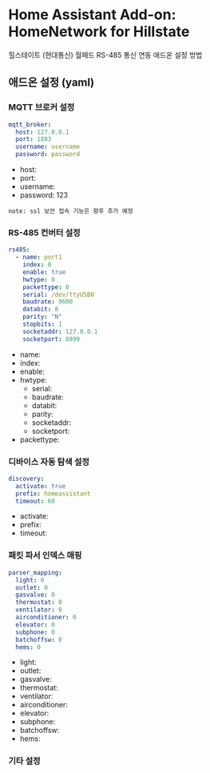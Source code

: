 # Home Assistant Add-on: HomeNetwork for Hillstate
힐스테이트 (현대통신) 월패드 RS-485 통신 연동 애드온 설정 방법

## 애드온 설정 (yaml)

### MQTT 브로커 설정

```yaml
mqtt_broker:
  host: 127.0.0.1
  port: 1883
  username: username
  password: password
```
- host:
- port:
- username:
- password: 123

`note: ssl 보안 접속 기능은 향후 추가 예정`

### RS-485 컨버터 설정
```yaml
rs485:
  - name: port1
    index: 0
    enable: true
    hwtype: 0
    packettype: 0
    serial: /dev/ttyUSB0
    baudrate: 9600
    databit: 8
    parity: "N"
    stopbits: 1
    socketaddr: 127.0.0.1
    socketport: 8899
```
- name:
- index:
- enable:
- hwtype:
  - serial:
  - baudrate:
  - databit:
  - parity:
  - socketaddr:
  - socketport: 
- packettype:

### 디바이스 자동 탐색 설정
```yaml
discovery:
  activate: true
  prefix: homeassistant
  timeout: 60
```
- activate:
- prefix:
- timeout:

### 패킷 파서 인덱스 매핑
```yaml
parser_mapping:
  light: 0
  outlet: 0
  gasvalve: 0
  thermostat: 0
  ventilator: 0
  airconditioner: 0
  elevator: 0
  subphone: 0
  batchoffsw: 0
  hems: 0
```
- light:
- outlet:
- gasvalve:
- thermostat:
- ventilator:
- airconditioner:
- elevator:
- subphone:
- batchoffsw:
- hems:

### 기타 설정

